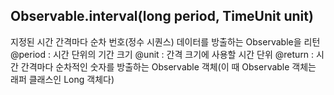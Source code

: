 ## Observable.interval(long period, TimeUnit unit)

지정된 시간 간격마다 순차 번호(정수 시퀀스) 데이터를 방출하는 Observable을 리턴
@period : 시간 단위의 기간 크기
@unit : 간격 크기에 사용할 시간 단위
@return : 시간 간격마다 순차적인 숫자를 방출하는 Observable 객체(이 때 Observable 객체는 래퍼 클래스인 Long 객체다)
